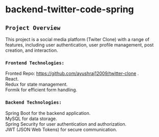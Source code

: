 # backend-twitter-code-spring
## `Project Overview`
This project is a social media platform (Twiter Clone) with a range of features, including user authentication, user profile management, post creation, and interaction.


### `Frontend Technologies:`
Fronted Repo: https://github.com/ayushraj12009/twitter-clone .\
React.\
Redux for state management.\
Formik for efficient form handling.

### `Backend Technologies:`

Spring Boot for the backend application.\
MySQL for data storage.\
Spring Security for user authentication and authorization.\
JWT (JSON Web Tokens) for secure communication.
